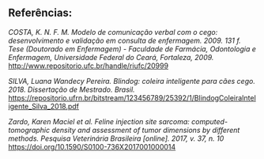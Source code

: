 ## Referências:

*COSTA, K. N. F. M. Modelo de comunicação verbal com o cego: desenvolvimento e validação em consulta de enfermagem. 2009. 131 f. Tese (Doutorado em Enfermagem) - Faculdade de Farmácia, Odontologia e Enfermagem, Universidade Federal do Ceará, Fortaleza, 2009.* 
http://www.repositorio.ufc.br/handle/riufc/20999

*SILVA, Luana Wandecy Pereira. Blindog: coleira inteligente para cães cego. 2018. Dissertação de Mestrado. Brasil.* https://repositorio.ufrn.br/bitstream/123456789/25392/1/BlindogColeiraInteligente_Silva_2018.pdf

*Zardo, Karen Maciel et al. Feline injection site sarcoma: computed-tomographic density and assessment of tumor dimensions by different methods. Pesquisa Veterinária Brasileira [online]. 2017, v. 37, n. 10* 
https://doi.org/10.1590/S0100-736X2017001000014


